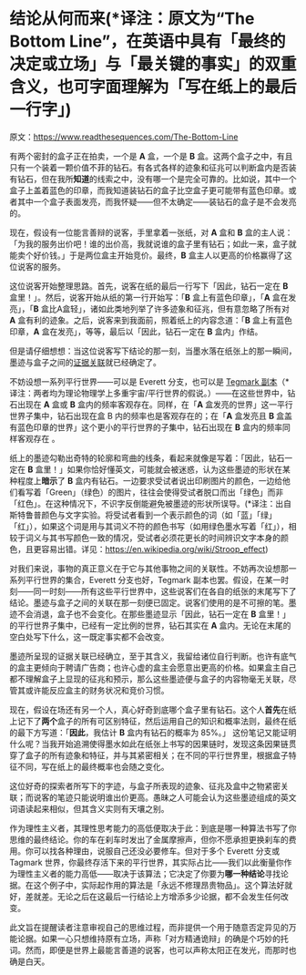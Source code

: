 # 结论从何而来(*译注：原文为“The Bottom Line”，在英语中具有「最终的决定或立场」与「最关键的事实」的双重含义，也可字面理解为「写在纸上的最后一行字」)

原文：https://www.readthesequences.com/The-Bottom-Line

有两个密封的盒子正在拍卖，一个是 **A** 盒，一个是 **B** 盒。这两个盒子之中，有且只有一个装着一颗价值不菲的钻石。有各式各样的迹象和征兆可以判断盒内是否装有钻石，但在我所**知道**的线索之中，没有哪一个是完全可靠的。比如说，其中一个盒子上盖着蓝色的印章，而我知道装钻石的盒子比空盒子更可能带有蓝色印章。或者其中一个盒子表面发亮，而我怀疑——但不太确定——装钻石的盒子是不会发亮的。

现在，假设有一位能言善辩的说客，手里拿着一张纸，对 **A** 盒和 **B** 盒的主人说：「为我的服务出价吧！谁的出价高，我就说谁的盒子里有钻石；如此一来，盒子就能卖个好价钱。」于是两位盒主开始竞价。最终，**B** 盒主人以更高的价格赢得了这位说客的服务。

这位说客开始整理思路。首先，说客在纸的最后一行写下「因此，钻石一定在 **B** 盒里！」。然后，说客开始从纸的第一行开始写：「**B** 盒上有蓝色印章」，「**A** 盒在发亮」，「**B** 盒比A盒轻」，诸如此类地列举了许多迹象和征兆，但有意忽略了所有对 **A** 盒有利的迹象。之后，说客来到我面前，照着纸上的内容念道：「**B** 盒上有蓝色印章，**A** 盒在发亮」，等等，最后以「因此，钻石一定在 **B** 盒内」作结。

但是请仔细想想：当这位说客写下结论的那一刻，当墨水落在纸张上的那一瞬间，墨迹与盒子之间的[证据关联](https://www.readthesequences.com/What-Is-Evidence)就已经确定了。

不妨设想一系列平行世界——可以是 Everett 分支，也可以是 [Tegmark 副本](https://arxiv.org/abs/astro-ph/0302131)（\*译注：两者均为理论物理学上多重宇宙/平行世界的假说。）——在这些世界中，钻石出现在 **A** 盒或 **B** 盒内的频率客观存在。同样，在「**A** 盒发亮的世界」这一平行世界子集中，钻石出现在盒 B 内的频率也是客观存在的；在「**A** 盒发亮且 **B** 盒盖有蓝色印章的世界」这个更小的平行世界的子集中，钻石出现在 **B** 盒内的频率同样客观存在 。

纸上的墨迹勾勒出奇特的轮廓和弯曲的线条，看起来就像是写着：「因此，钻石一定在 **B** 盒里！」如果你恰好懂英文，可能就会被迷惑，认为这些墨迹的形状在某种程度上**暗示**了 **B** 盒内有钻石。一边要求受试者说出印刷图片的颜色，一边给他们看写着「Green」（绿色）的图片，往往会使得受试者脱口而出「绿色」而非「红色」。在这种情况下，不识字反倒能避免被墨迹的形状所误导。(\*译注：出自斯特鲁普颜色与文字实验。将受试者看到一个表示颜色的词（如「蓝」「绿」「红」），如果这个词是用与其词义不符的颜色书写（如用绿色墨水写着「红」），相较于词义与其书写颜色一致的情况，受试者必须花更长的时间辨识文字本身的颜色，且更容易出错。详见：https://en.wikipedia.org/wiki/Stroop_effect)

对我们来说，事物的真正意义在于它与其他事物之间的关联性。不妨再次设想那一系列平行世界的集合，Everett 分支也好，Tegmark 副本也罢。假设，在某一时刻——同一时刻——所有这些平行世界中，这些说客们在各自的纸张的末尾写下了结论。墨迹与盒子之间的关联在那一刻便已固定。说客们使用的是不可擦的笔。墨迹不会消退，盒子也不会变化。在那些墨迹显示「因此，钻石一定在 **B** 盒里！」的平行世界子集中，已经有一定比例的世界，钻石其实在 **A** 盒内。无论在末尾的空白处写下什么，这一既定事实都不会改变。

墨迹所呈现的证据关联已经确立，至于其含义，我留给诸位自行判断。也许有底气的盒主更倾向于聘请广告商；也许心虚的盒主会愿意出更高的价格。如果盒主自己都不理解盒子上显现的征兆和预示，那么这些墨迹便与盒子的内容物毫无关联，尽管其或许能反应盒主的财务状况和竞价习惯。

现在，假设在场还有另一个人，真心好奇到底哪个盒子里有钻石。这个人**首先**在纸上记下了**两个**盒子的所有可区别特征，然后运用自己的知识和概率法则，最终在纸的最下方写道：「**因此**，我估计 **B** 盒内有钻石的概率为 85%。」 这份笔记又能证明什么呢？当我开始追溯使得墨水如此在纸张上书写的因果链时，发现这条因果链贯穿了盒子的所有迹象和特征，并与其紧密相关；在不同的平行世界里，根据盒子特征不同，写在纸上的最终概率也会随之变化。

这位好奇的探索者所写下的字迹，与盒子所表现的迹象、征兆及盒中之物紧密关联；而说客的笔迹只能说明谁出价更高。愚昧之人可能会认为这些墨迹组成的英文词语读起来相似，但其含义实则有天壤之别。

作为理性主义者，其理性思考能力的高低便取决于此：到底是哪一种算法书写了你思维的最终结论。你的车在刹车时发出了金属摩擦声，但你不愿承担更换刹车的费用。你可以找各种理由，说服自己还没必要修车。但对于多个 Everett 分支或 Tagmark 世界，你最终存活下来的平行世界，其实际占比——我们以此衡量你作为理性主义者的能力高低——取决于该算法；它决定了你要为**哪一种结论**寻找论据。在这个例子中，实际起作用的算法是「永远不修理昂贵物品」。这个算法好就好，差就差。无论之后在这最后一行结论上方增添多少论据，都不会发生任何改变。

此文旨在提醒读者注意审视自己的思维过程，而非提供一个用于随意否定异见的万能论据。如果一心只想维持原有立场，声称「对方精通诡辩」的确是个巧妙的托词。然而，即便是世界上最能言善道的说客，也可以声称太阳正在发光，而那时也确是白天。